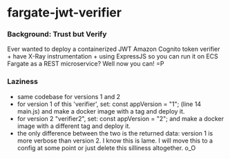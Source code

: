 # fargate-jwt-verifier


### Background: Trust but Verify
Ever wanted to deploy a containerized JWT Amazon Cognito token verifier + have X-Ray instrumentation + using ExpressJS so you can run it on ECS Fargate as a REST microservice? Well now you can! =P 

### Laziness
- same codebase for versions 1 and 2
- for version 1 of this 'verifier', set: const appVersion = "1"; (line 14 main.js) and make a docker image with a tag and deploy it.
- for version 2 "verifier2", set: const appVersion = "2"; and make a docker image with a different tag and deploy it.
- the only difference between the two is the returned data: version 1 is more verbose than version 2. I know this is lame. I will move this to a config at some point or just delete this silliness altogether. o_O

